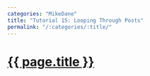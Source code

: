 ```yaml
---
categories: "MikeDane"
title: "Tutorial 15: Looping Through Posts"
permalink: "/:categories/:title/"
---
```


# [{{ page.title }}](https://youtu.be/6N1X5XffuUA)


